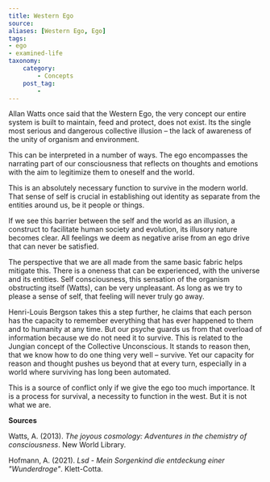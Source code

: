 ```yaml
---
title: Western Ego
source:
aliases: [Western Ego, Ego]
tags: 
- ego
- examined-life 
taxonomy:
    category:
        - Concepts
    post_tag:
        -
---
```


Allan Watts once said that the Western Ego, the very concept our entire system is built to maintain, feed and protect, does not exist. Its the single most serious and dangerous collective illusion – the lack of awareness of the unity of organism and environment.

This can be interpreted in a number of ways. The ego encompasses the narrating part of our consciousness that reflects on thoughts and emotions with the aim to legitimize them to oneself and the world. 

This is an absolutely necessary function to survive in the modern world. That sense of self is crucial in establishing out identity as separate from the entities around us, be it people or things.

If we see this barrier between the self and the world as an illusion, a construct to facilitate human society and evolution, its illusory nature becomes clear. All feelings we deem as negative arise from an ego drive that can never be satisfied.

The perspective that we are all made from the same basic fabric helps mitigate this. There is a oneness that can be experienced, with the universe and its entities. Self consciousness, this sensation of the organism obstructing itself (Watts), can be very unpleasant. As long as we try to please a sense of self, that feeling will never truly go away.

Henri-Louis Bergson takes this a step further, he claims that each person has the capacity to remember everything that has ever happened to them and to humanity at any time. But our psyche guards us from that overload of information because we do not need it to survive. This is related to the Jungian concept of the Collective Unconscious. It stands to reason then, that we know how to do one thing very well – survive.  Yet our capacity for reason and thought pushes us beyond that at every turn, especially in a world where surviving has long been automated. 

This is a source of conflict only if we give the ego too much importance. It is a process for survival, a necessity to function in the west. But it is not what we are.

**Sources**

Watts, A. (2013). _The joyous cosmology: Adventures in the chemistry of consciousness_. New World Library.

Hofmann, A. (2021). _Lsd - Mein Sorgenkind die entdeckung einer "Wunderdroge"_. Klett-Cotta.